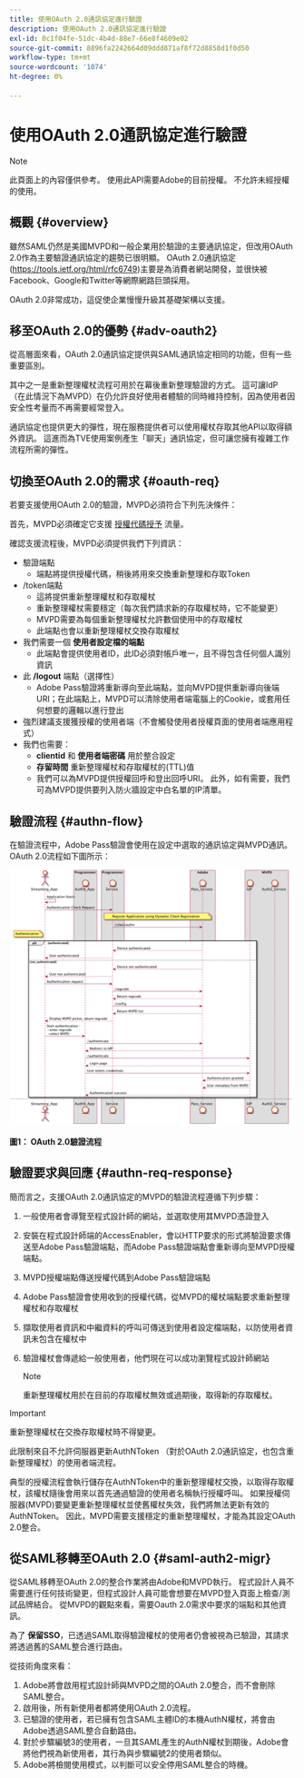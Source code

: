 ```yaml
---
title: 使用OAuth 2.0通訊協定進行驗證
description: 使用OAuth 2.0通訊協定進行驗證
exl-id: 0c1f04fe-51dc-4b4d-88e7-66e8f4609e02
source-git-commit: 8896fa2242664d09ddd871af8f72d8858d1f0d50
workflow-type: tm+mt
source-wordcount: '1074'
ht-degree: 0%

---
```


# 使用OAuth 2.0通訊協定進行驗證

>[!NOTE]
>
>此頁面上的內容僅供參考。 使用此API需要Adobe的目前授權。 不允許未經授權的使用。

## 概觀 {#overview}

雖然SAML仍然是美國MVPD和一般企業用於驗證的主要通訊協定，但改用OAuth 2.0作為主要驗證通訊協定的趨勢已很明顯。 OAuth 2.0通訊協定(https://tools.ietf.org/html/rfc6749)主要是為消費者網站開發，並很快被Facebook、Google和Twitter等網際網路巨頭採用。

OAuth 2.0非常成功，這促使企業慢慢升級其基礎架構以支援。



## 移至OAuth 2.0的優勢 {#adv-oauth2}

從高層面來看，OAuth 2.0通訊協定提供與SAML通訊協定相同的功能，但有一些重要區別。

其中之一是重新整理權杖流程可用於在幕後重新整理驗證的方式。 這可讓IdP （在此情況下為MVPD）在仍允許良好使用者體驗的同時維持控制，因為使用者因安全性考量而不再需要經常登入。

通訊協定也提供更大的彈性，現在服務提供者可以使用權杖存取其他API以取得額外資訊。 這進而為TVE使用案例產生「聊天」通訊協定，但可讓您擁有複雜工作流程所需的彈性。





## 切換至OAuth 2.0的需求 {#oauth-req}

若要支援使用OAuth 2.0的驗證，MVPD必須符合下列先決條件：

首先，MVPD必須確定它支援 [授權代碼授予](https://oauthlib.readthedocs.io/en/latest/oauth2/grants/authcode.html) 流量。

確認支援流程後，MVPD必須提供我們下列資訊：

* 驗證端點
   * 端點將提供授權代碼，稍後將用來交換重新整理和存取Token
* /token端點
   * 這將提供重新整理權杖和存取權杖
   * 重新整理權杖需要穩定（每次我們請求新的存取權杖時，它不能變更）
   * MVPD需要為每個重新整理權杖允許數個使用中的存取權杖
   * 此端點也會以重新整理權杖交換存取權杖
* 我們需要一個 **使用者設定檔的端點**
   * 此端點會提供使用者ID，此ID必須對帳戶唯一，且不得包含任何個人識別資訊
* 此 **/logout** 端點（選擇性）
   * Adobe Pass驗證將重新導向至此端點，並向MVPD提供重新導向後端URI；在此端點上，MVPD可以清除使用者端電腦上的Cookie，或套用任何想要的邏輯以進行登出
* 強烈建議支援獲授權的使用者端（不會觸發使用者授權頁面的使用者端應用程式）
* 我們也需要：
   * **clientid** 和 **使用者端密碼** 用於整合設定
   * **存留時間** 重新整理權杖和存取權杖的(TTL)值
   * 我們可以為MVPD提供授權回呼和登出回呼URI。 此外，如有需要，我們可為MVPD提供要列入防火牆設定中白名單的IP清單。


## 驗證流程 {#authn-flow}

在驗證流程中，Adobe Pass驗證會使用在設定中選取的通訊協定與MVPD通訊。 OAuth 2.0流程如下圖所示：



![此圖表顯示Adobe驗證中的驗證流程，此流程會與設定中所選通訊協定上的MVPD通訊。](assets/authn-flow.png)

**圖1： OAuth 2.0驗證流程**



## 驗證要求與回應 {#authn-req-response}

簡而言之，支援OAuth 2.0通訊協定的MVPD的驗證流程遵循下列步驟：

1. 一般使用者會導覽至程式設計師的網站，並選取使用其MVPD憑證登入
1. 安裝在程式設計師端的AccessEnabler，會以HTTP要求的形式將驗證要求傳送至Adobe Pass驗證端點，而Adobe Pass驗證端點會重新導向至MVPD授權端點。
1. MVPD授權端點傳送授權代碼到Adobe Pass驗證端點
1. Adobe Pass驗證會使用收到的授權代碼，從MVPD的權杖端點要求重新整理權杖和存取權杖
1. 擷取使用者資訊和中繼資料的呼叫可傳送到使用者設定檔端點，以防使用者資訊未包含在權杖中
1. 驗證權杖會傳遞給一般使用者，他們現在可以成功瀏覽程式設計師網站

   >[!NOTE]
   >
   >重新整理權杖用於在目前的存取權杖無效或過期後，取得新的存取權杖。


>[!IMPORTANT]
>
>重新整理權杖在交換存取權杖時不得變更。

此限制來自不允許伺服器更新AuthNToken （對於OAuth 2.0通訊協定，也包含重新整理權杖）的使用者端流程。

典型的授權流程會執行儲存在AuthNToken中的重新整理權杖交換，以取得存取權杖，該權杖隨後會用來以首先通過驗證的使用者名稱執行授權呼叫。 如果授權伺服器(MVPD)要變更重新整理權杖並使舊權杖失效，我們將無法更新有效的AuthNToken。 因此，MVPD需要支援穩定的重新整理權杖，才能為其設定OAuth 2.0整合。


## 從SAML移轉至OAuth 2.0 {#saml-auth2-migr}

從SAML移轉至OAuth 2.0的整合作業將由Adobe和MVPD執行。 程式設計人員不需要進行任何技術變更，但程式設計人員可能會想要在MVPD登入頁面上檢查/測試品牌結合。 從MVPD的觀點來看，需要Oauth 2.0需求中要求的端點和其他資訊。

為了 **保留SSO**，已透過SAML取得驗證權杖的使用者仍會被視為已驗證，其請求將透過舊的SAML整合進行路由。

從技術角度來看：

1. Adobe將會啟用程式設計師與MVPD之間的OAuth 2.0整合，而不會刪除SAML整合。
1. 啟用後，所有新使用者都將使用OAuth 2.0流程。
1. 已驗證的使用者，若已擁有包含SAML主體ID的本機AuthN權杖，將會由Adobe透過SAML整合自動路由。
1. 對於步驟編號3的使用者，一旦其SAML產生的AuthN權杖到期後，Adobe會將他們視為新使用者，其行為與步驟編號2的使用者類似。
1. Adobe將檢閱使用模式，以判斷可以安全停用SAML整合的時機。
